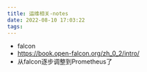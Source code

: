 ```yaml
---
title: 运维相关-notes
date: 2022-08-10 17:03:22
tags:
---
```

- falcon
- https://book.open-falcon.org/zh_0_2/intro/
- 从falcon逐步调整到Prometheus了